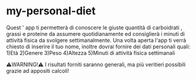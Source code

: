 # my-personal-diet

Quest ' app ti permetterà di conoscere le giuste quantità di carboidrati , grassi e proteine da assumere quotidianamente
ed consiglierà i minuti di attività fisica da svolgere settimanalmente.
Una volta aperta l'app ti verrà chiesto di inserire il tuo nome, inoltre dovrai fornire dei dati personali quali:
1)Età
2)Genere
3)Peso
4)Altezza
5)Minuti di attività fisica settimanali

⚠️WARNING!⚠️
I risultati forniti saranno generali, ma più veritieri possibili grazie ad appositi calcoli!
